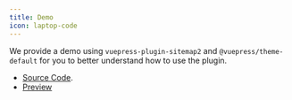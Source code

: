 ```yaml
---
title: Demo
icon: laptop-code
---
```


We provide a demo using `vuepress-plugin-sitemap2` and `@vuepress/theme-default` for you to better understand how to use the plugin.

- [Source Code](https://github.com/vuepress-theme-hope/vuepress-theme-hope/tree/main/demo/sitemap2/).
- [Preview](https://plugin-sitemap2-demo.vuejs.press)
